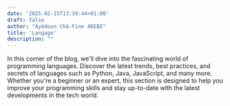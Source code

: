 ```yaml
---
date: '2025-02-15T13:39:44+01:00'
draft: false
author: "Ayédoun Châ-Fine ADEBI"
title: 'Langage'
description: ""
---
```

In this corner of the blog, we'll dive into the fascinating world of programming languages. Discover the latest trends, best practices, and secrets of languages such as Python, Java, JavaScript, and many more. Whether you're a beginner or an expert, this section is designed to help you improve your programming skills and stay up-to-date with the latest developments in the tech world.